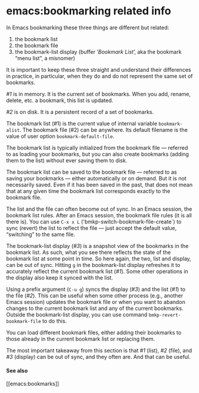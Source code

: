 

# emacs:bookmarking related info

In Emacs bookmarking these three things are different but related:

1. the bookmark list
2. the bookmark file
3. the bookmark-list display (buffer ‘*Bookmark List*’, aka the bookmark “menu
   list”, a misnomer)

It is important to keep these three straight and understand their differences in
practice, in particular, when they do and do not represent the same set of
bookmarks.

*#1* is in memory. It is the current set of bookmarks. When you add, rename,
delete, etc. a bookmark, this list is updated.

*#2* is on disk. It is a persistent record of a set of bookmarks.

The bookmark list (#1) is the current value of internal variable
`bookmark-alist`. The bookmark file (#2) can be anywhere. Its default filename
is the value of user option `bookmark-default-file`.

The bookmark list is typically initialized from the bookmark file — referred to
as loading your bookmarks, but you can also create bookmarks (adding them to the
list) without ever saving them to disk.

The bookmark list can be saved to the bookmark file — referred to as saving your
bookmarks — either automatically or on demand. But it is not necessarily saved.
Even if it has been saved in the past, that does not mean that at any given time
the bookmark list corresponds exactly to the bookmark file.

The list and the file can often become out of sync. In an Emacs session, the
bookmark list rules. After an Emacs session, the bookmark file rules (it is all
there is). You can use `C-x x L` ('bmkp-switch-bookmark-file-create`) to sync
(revert) the list to reflect the file — just accept the default value,
“switching” to the same file.

The bookmark-list display (*#3*) is a snapshot view of the bookmarks in the
bookmark list. As such, what you see there reflects the state of the bookmark
list at some point in time. So here again, the two, list and display, can be out
of sync. Hitting `g` in the bookmark-list display refreshes it to accurately
reflect the current bookmark list (*#1*). Some other operations in the display
also keep it synced with the list.

Using a prefix argument (`C-u g`) syncs the display (*#3*) and the list (*#1*) to
the file (*#2*). This can be useful when some other process (e.g., another Emacs
session) updates the bookmark file or when you want to abandon changes to the
current bookmark list and any of the current bookmarks. Outside the
bookmark-list display, you can use command `bmkp-revert-bookmark-file` to do
this.

You can load different bookmark files, either adding their bookmarks to those
already in the current bookmark list or replacing them.

The most important takeaway from this section is that *#1* (list), *#2* (file), and
*#3* (display) can be out of sync, and they often are. And that can be useful.

#### See also

  [[emacs:bookmarks]]
